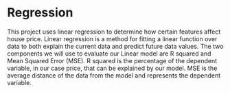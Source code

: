 # Regression

This project uses linear regression to determine how certain features affect house price.
Linear regression is a method for fitting a linear function over data to both explain the current data and predict future data values. The two components we will use to evaluate our Linear model are R squared and Mean Squared Error (MSE).
R squared is the percentage of the dependent variable, in our case price, that can be explained by our model.
MSE is the average distance of the data from the model and represents the dependent variable.
